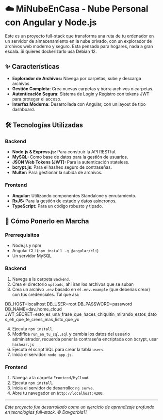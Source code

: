 # ☁️ MiNubeEnCasa - Nube Personal con Angular y Node.js

Este es un proyecto full-stack que transforma una ruta de tu ordenador en un servidor de almacenamiento en la nube privado, con un explorador de archivos web moderno y seguro. Esta pensado para hogares, nada a gran escala. Si quieres dockerizarlo usa Debian 12.

## ✨ Características

- **Explorador de Archivos:** Navega por carpetas, sube y descarga archivos.
- **Gestión Completa:** Crea nuevas carpetas y borra archivos o carpetas.
- **Autenticación Segura:** Sistema de Login y Registro con tokens JWT para proteger el acceso.
- **Interfaz Moderna:** Desarrollada con Angular, con un layout de tipo dashboard.

## 🛠️ Tecnologías Utilizadas

### Backend
- **Node.js & Express.js:** Para construir la API RESTful.
- **MySQL:** Como base de datos para la gestión de usuarios.
- **JSON Web Tokens (JWT):** Para la autenticación stateless.
- **bcrypt.js:** Para el hasheo seguro de contraseñas.
- **Multer:** Para gestionar la subida de archivos.

### Frontend
- **Angular:** Utilizando componentes Standalone y enrutamiento.
- **RxJS:** Para la gestión de estado y datos asíncronos.
- **TypeScript:** Para un código robusto y tipado.

## 🚀 Cómo Ponerlo en Marcha

### Prerrequisitos
- Node.js y npm
- Angular CLI (`npm install -g @angular/cli`)
- Un servidor MySQL

### Backend
1.  Navega a la carpeta `Backend`.
2.  Crea el directorio `uploads`, ahi iran los archivos que se suban 
3.  Crea un archivo `.env` basado en el `.env.example` (que deberías crear) con tus credenciales. Tal que asi:

DB_HOST=localhost
DB_USER=root
DB_PASSWORD=password
DB_NAME=dav_home_cloud
JWT_SECRET=esto_es_una_frase_que_haces_chiquitin_mirando_estos_datos_eh_que_te_crees_mas_listo_que_yo

4.  Ejecuta `npm install`.
5.  Modifica `run_en_tu_sql.sql` y cambia los datos del usuario administrador, recuerda poner la contraseña encriptada con bcrypt, usar `hashear.js`
6.  Ejecuta el script SQL para crear la tabla `users`.
7.  Inicia el servidor: `node app.js`.

### Frontend
1.  Navega a la carpeta `Frontend/MyCloud`.
2.  Ejecuta `npm install`.
3.  Inicia el servidor de desarrollo: `ng serve`.
4.  Abre tu navegador en `http://localhost:4200`.

---
*Este proyecto fue desarrollado como un ejercicio de aprendizaje profundo en tecnologías full-stack. © Davgarbla11*